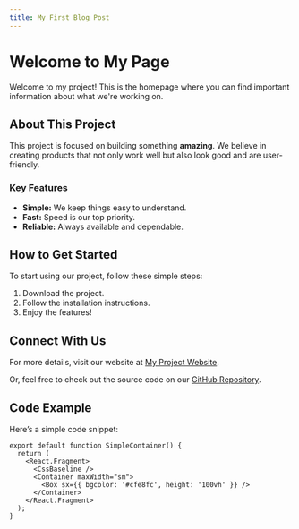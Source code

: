 ```yaml
---
title: My First Blog Post
---
```


# Welcome to My Page

Welcome to my project! This is the homepage where you can find important information about what we're working on.

## About This Project

This project is focused on building something **amazing**. We believe in creating products that not only work well but also look good and are user-friendly. 

### Key Features
- **Simple:** We keep things easy to understand.
- **Fast:** Speed is our top priority.
- **Reliable:** Always available and dependable.

## How to Get Started

To start using our project, follow these simple steps:

1. Download the project.
2. Follow the installation instructions.
3. Enjoy the features!

## Connect With Us

For more details, visit our website at [My Project Website](https://zannager.github.io/skills-github-pages/).

Or, feel free to check out the source code on our [GitHub Repository](https://github.com/zannager/skills-github-pages).

## Code Example

Here’s a simple code snippet:

```react
export default function SimpleContainer() {
  return (
    <React.Fragment>
      <CssBaseline />
      <Container maxWidth="sm">
        <Box sx={{ bgcolor: '#cfe8fc', height: '100vh' }} />
      </Container>
    </React.Fragment>
  );
}
